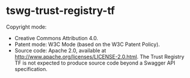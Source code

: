 # tswg-trust-registry-tf


Copyright mode: 
* Creative Commons Attribution 4.0. 
* Patent mode: W3C Mode (based on the W3C Patent Policy).
* Source code: Apache 2.0, available at http://www.apache.org/licenses/LICENSE-2.0.html. The Trust Registry TF is not expected to produce source code beyond a Swagger API specification.



